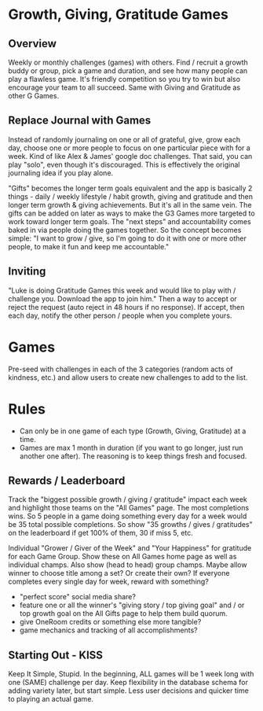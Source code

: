 # Growth, Giving, Gratitude Games


## Overview

Weekly or monthly challenges (games) with others. Find / recruit a
 growth buddy or group, pick a game and duration, and see how many
 people can play a flawless game. It's friendly competition so you try
 to win but also encourage your team to all succeed. Same with Giving
 and Gratitude as other G Games.


## Replace Journal with Games

Instead of randomly journaling on one or all of grateful, give, grow each
 day, choose one or more people to focus on one particular piece with for a
 week. Kind of like Alex & James' google doc challenges.
That said, you can play "solo", even though it's discouraged. This is
 effectively the original journaling idea if you play alone.

"Gifts" becomes the longer term goals equivalent and the app is
 basically 2 things - daily / weekly lifestyle / habit growth, giving
 and gratitude and then longer term growth & giving achievements. But
 it's all in the same vein. The gifts can be added on later as ways to
 make the G3 Games more targeted to work toward longer term goals. The
 "next steps" and accountability comes baked in via people doing the games
 together. So the concept becomes simple: "I want to grow / give, so I'm
 going to do it with one or more other people, to make it fun and keep me
 accountable."


## Inviting

"Luke is doing Gratitude Games this week and would like to play with /
 challenge you. Download the app to join him."
Then a way to accept or reject the request (auto reject in 48 hours if no
 response).
If accept, then each day, notify the other person / people when you complete
 yours.


# Games

Pre-seed with challenges in each of the 3 categories (random acts of
 kindness, etc.) and allow users to create new challenges to add to the
 list.


# Rules

- Can only be in one game of each type (Growth, Giving, Gratitude) at a time.
- Games are max 1 month in duration (if you want to go longer, just run
 another one after). The reasoning is to keep things fresh and focused.


## Rewards / Leaderboard

Track the "biggest possible growth / giving / gratitude" impact each week
 and highlight those teams on the "All Games" page. The most completions wins.
 So 5 people in a game doing something every day for a week would be 35 total
 possible completions. So show "35 growths / gives / gratitudes" on the
 leaderboard if get 100% of them, 30 if miss 5, etc.

Individual "Grower / Giver of the Week" and "Your Happiness" for gratitude
 for each Game Group. Show these on All Games home page as well as individual
 champs. Also show (head to head) group champs.
Maybe allow winner to choose title among a set? Or create their own?
If everyone completes every single day for week, reward with something?
  - "perfect score" social media share?
  - feature one or all the winner's "giving story / top giving goal" and / or
   top growth goal on the All Gifts page to help them build quorum.
  - give OneRoom credits or something else more tangible?
  - game mechanics and tracking of all accomplishments?


## Starting Out - KISS

Keep It Simple, Stupid.
In the beginning, ALL games will be 1 week long with one (SAME) challenge per day.
 Keep flexibility in the database schema for adding variety later, but start
 simple. Less user decisions and quicker time to playing an actual game.
